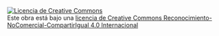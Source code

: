 <a rel="license" href="http://creativecommons.org/licenses/by-nc-sa/4.0/">
<img alt="Licencia de Creative Commons" style="border-width:0" src="https://i.creativecommons.org/l/by-nc-sa/4.0/88x31.png" /></a>
<br />Este obra está bajo una
<a rel="license" href="http://creativecommons.org/licenses/by-nc-sa/4.0/">
licencia de Creative Commons Reconocimiento-NoComercial-CompartirIgual 4.0 Internacional</a>
